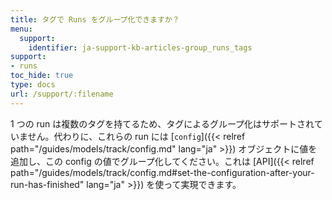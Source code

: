 ```yaml
---
title: タグで Runs をグループ化できますか？
menu:
  support:
    identifier: ja-support-kb-articles-group_runs_tags
support:
- runs
toc_hide: true
type: docs
url: /support/:filename
---
```


1 つの run は複数のタグを持てるため、タグによるグループ化はサポートされていません。代わりに、これらの run には [`config`]({{< relref path="/guides/models/track/config.md" lang="ja" >}}) オブジェクトに値を追加し、この config の値でグループ化してください。これは [API]({{< relref path="/guides/models/track/config.md#set-the-configuration-after-your-run-has-finished" lang="ja" >}}) を使って実現できます。